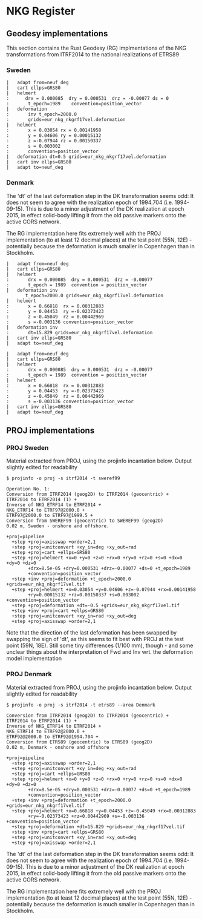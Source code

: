 # NKG Register

## Geodesy implementations

This section contains the Rust Geodesy (RG) implmentations of the NKG transformations from ITRF2014 to the national realizations of ETRS89


### Sweden

```geodesy:itrf2014-sweref99
|   adapt from=neuf_deg
|   cart ellps=GRS80
|   helmert
:      drx = 0.000085  dry = 0.000531  drz = -0.00077 ds = 0
:       t_epoch=1989    convention=position_vector
|   deformation
:       inv t_epoch=2000.0
:       grids=eur_nkg_nkgrf17vel.deformation
|   helmert
:       x = 0.03054 rx = 0.00141958
:       y = 0.04606 ry = 0.00015132
:       z =-0.07944 rz = 0.00150337
:       s = 0.003002
:       convention=position_vector
|   deformation dt=0.5 grids=eur_nkg_nkgrf17vel.deformation
|   cart inv ellps=GRS80
|   adapt to=neuf_deg
```

### Denmark

The 'dt' of the last deformation step in the DK transformation seems odd:
It does not seem to agree with the realization epoch of 1994.704 (i.e. 1994-09-15).
This is due to a minor adjustment of the DK realization at epoch 2015, in effect
solid-body lifting it from the old passive markers onto the active CORS network.

The RG implementation here fits extremely well with the PROJ implementation (to
at least 12 decimal places) at the test point (55N, 12E) - potentially because the
deformation is much smaller in Copenhagen than in Stockholm.

```geodesy:itrf2014-etrs89dk
|   adapt from=neuf_deg
|   cart ellps=GRS80
|   helmert
:       drx = 0.000085  dry = 0.000531  drz = -0.00077
:       t_epoch = 1989  convention = position_vector
|   deformation inv
       t_epoch=2000.0 grids=eur_nkg_nkgrf17vel.deformation
|   helmert
:       x = 0.66818  rx = 0.00312883
:       y = 0.04453  ry =-0.02373423
:       z =-0.45049  rz = 0.00442969
:       s =-0.003136 convention=position_vector
|   deformation inv
:       dt=15.829 grids=eur_nkg_nkgrf17vel.deformation
|   cart inv ellps=GRS80
|   adapt to=neuf_deg
```

```geodesy:test
|   adapt from=neuf_deg
|   cart ellps=GRS80
|   helmert
:       drx = 0.000085  dry = 0.000531  drz = -0.00077
:       t_epoch = 1989  convention = position_vector
|   helmert
:       x = 0.66818  rx = 0.00312883
:       y = 0.04453  ry =-0.02373423
:       z =-0.45049  rz = 0.00442969
:       s =-0.003136 convention=position_vector
|   cart inv ellps=GRS80
|   adapt to=neuf_deg
```

## PROJ implementations

### PROJ Sweden

Material extracted from PROJ, using the projinfo incantation
below. Output slightly edited for readability

```console
$ projinfo -o proj -s itrf2014 -t sweref99

Operation No. 1:
Conversion from ITRF2014 (geog2D) to ITRF2014 (geocentric) +
ITRF2014 to ETRF2014 (1) +
Inverse of NKG_ETRF14 to ETRF2014 +
NKG_ETRF14 to ETRF97@2000.0 +
ETRF97@2000.0 to ETRF97@1999.5 +
Conversion from SWEREF99 (geocentric) to SWEREF99 (geog2D)
0.02 m, Sweden - onshore and offshore.

+proj=pipeline
  +step +proj=axisswap +order=2,1
  +step +proj=unitconvert +xy_in=deg +xy_out=rad
  +step +proj=cart +ellps=GRS80
  +step +proj=helmert +x=0 +y=0 +z=0 +rx=0 +ry=0 +rz=0 +s=0 +dx=0 +dy=0 +dz=0
        +drx=8.5e-05 +dry=0.000531 +drz=-0.00077 +ds=0 +t_epoch=1989
        +convention=position_vector
  +step +inv +proj=deformation +t_epoch=2000.0 +grids=eur_nkg_nkgrf17vel.tif
  +step +proj=helmert +x=0.03054 +y=0.04606 +z=-0.07944 +rx=0.00141958
        +ry=0.00015132 +rz=0.00150337 +s=0.003002 +convention=position_vector
  +step +proj=deformation +dt=-0.5 +grids=eur_nkg_nkgrf17vel.tif
  +step +inv +proj=cart +ellps=GRS80
  +step +proj=unitconvert +xy_in=rad +xy_out=deg
  +step +proj=axisswap +order=2,1
```

Note that the direction of the last deformation has been swapped by swapping the
sign of 'dt', as this seems to fit best with PROJ at the test point (59N, 18E).
Still some tiny differences (1/100 mm), though - and some unclear things about the
interpretation of Fwd and Inv wrt. the deformation model implementation

### PROJ Denmark

Material extracted from PROJ, using the projinfo incantation
below. Output slightly edited for readability

```console
$ projinfo -o proj -s itrf2014 -t etrs89 --area Denmark

Conversion from ITRF2014 (geog2D) to ITRF2014 (geocentric) +
ITRF2014 to ETRF2014 (1) +
Inverse of NKG_ETRF14 to ETRF2014 +
NKG_ETRF14 to ETRF92@2000.0 +
ETRF92@2000.0 to ETRF92@1994.704 +
Conversion from ETRS89 (geocentric) to ETRS89 (geog2D)
0.02 m, Denmark - onshore and offshore

+proj=pipeline
  +step +proj=axisswap +order=2,1
  +step +proj=unitconvert +xy_in=deg +xy_out=rad
  +step +proj=cart +ellps=GRS80
  +step +proj=helmert +x=0 +y=0 +z=0 +rx=0 +ry=0 +rz=0 +s=0 +dx=0 +dy=0 +dz=0
        +drx=8.5e-05 +dry=0.000531 +drz=-0.00077 +ds=0 +t_epoch=1989
        +convention=position_vector
  +step +inv +proj=deformation +t_epoch=2000.0 +grids=eur_nkg_nkgrf17vel.tif
  +step +proj=helmert +x=0.66818 +y=0.04453 +z=-0.45049 +rx=0.00312883
        +ry=-0.02373423 +rz=0.00442969 +s=-0.003136 +convention=position_vector
  +step +proj=deformation +dt=15.829 +grids=eur_nkg_nkgrf17vel.tif
  +step +inv +proj=cart +ellps=GRS80
  +step +proj=unitconvert +xy_in=rad +xy_out=deg
  +step +proj=axisswap +order=2,1
```

The 'dt' of the last deformation step in the DK transformation seems odd:
It does not seem to agree with the realization epoch of 1994.704 (i.e. 1994-09-15).
This is due to a minor adjustment of the DK realization at epoch 2015, in effect
solid-body lifting it from the old passive markers onto the active CORS network.

The RG implementation here fits extremely well with the PROJ implementation (to
at least 12 decimal places) at the test point (55N, 12E) - potentially because the
deformation is much smaller in Copenhagen than in Stockholm.
